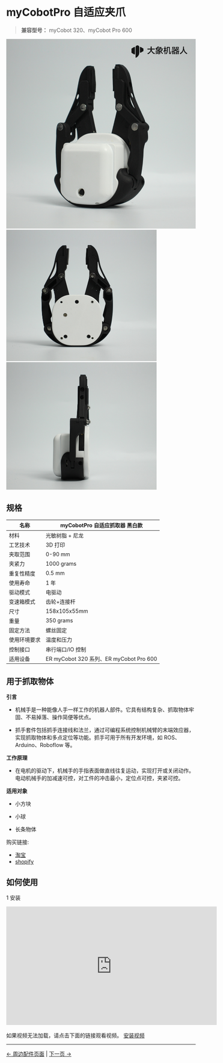 # myCobotPro 自适应夹爪

> **兼容型号：** myCobot 320、myCobot Pro 600

<img src="../../../resources/1-ProductIntroduction/1.4/1.4.1-Gripper/1-AdaptiveGripper/1.4.1自适应夹爪1.png" alt="img-1" width="800" height=“auto” />  
<img src="../../../resources/1-ProductIntroduction/1.4/1.4.1-Gripper/1-AdaptiveGripper/1.4.1自适应夹爪2.jpg" alt="img-2" width="400" height="auto" />
<img src="../../../resources/1-ProductIntroduction/1.4/1.4.1-Gripper/1-AdaptiveGripper/1.4.1自适应夹爪3.jpg" alt="img-3" width="400" height="auto" />

## 规格

| **名称**     | **myCobotPro 自适应抓取器 黑白款**      |
| ------------ | --------------------------------------- |
| 材料         | 光敏树脂 + 尼龙                         |
| 工艺技术     | 3D 打印                                 |
| 夹取范围     | 0-90 mm                                 |
| 夹紧力       | 1000 grams                              |
| 重复性精度   | 0.5 mm                                  |
| 使用寿命     | 1 年                                    |
| 驱动模式     | 电驱动                                  |
| 变速箱模式   | 齿轮+连接杆                             |
| 尺寸         | 158x105x55mm                            |
| 重量         | 350 grams                               |
| 固定方法     | 螺丝固定                                |
| 使用环境要求 | 温度和压力                              |
| 控制接口     | 串行端口/IO 控制                        |
| 适用设备     | ER myCobot 320 系列、ER myCobot Pro 600 |

## 用于抓取物体

**引言**

- 机械手是一种能像人手一样工作的机器人部件。它具有结构复杂、抓取物体牢固、不易掉落、操作简便等优点。

- 抓手套件包括抓手连接线和法兰，通过可编程系统控制机械臂的末端效应器，实现抓取物体和多点定位等功能。抓手可用于所有开发环境，如 ROS、Arduino、Roboflow 等。

**工作原理**

- 在电机的驱动下，机械手的手指表面做直线往复运动，实现打开或关闭动作。电动机械手的加减速可控，对工件的冲击最小，定位点可控，夹紧可控。

**适用对象**

- 小方块

- 小球

- 长条物体

购买链接:

- [淘宝](https://shop504055678.taobao.com)
- [shopify](https://shop.elephantrobotics.com/)

## 如何使用

1 安装 <br>

<iframe width="560" height="315" src="https://www.youtube.com/embed/RPKjV0IuP5E" title="myCobot Pro Accessories | The new gripper for myCobot Pro 600" frameborder="0" allow="accelerometer; autoplay; clipboard-write; encrypted-media; gyroscope; picture-in-picture; web-share" allowfullscreen></iframe>

如果视频无法加载，请点击下面的链接观看视频。
[安装视频](https://www.youtube.com/watch?v=RPKjV0IuP5E)

---

[← 周边配件页面](../README.md#gripper)
| [下一页 →](../1.4.1-Gripper/2-ElectricGripper.md)
